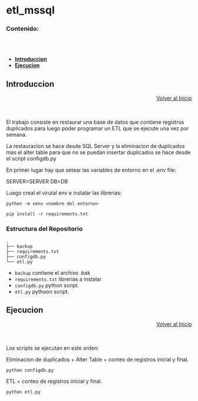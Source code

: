 
# etl_mssql


### Contenido:
<br>
</br>

- [**Introduccion**](https://github.com/MGaloto/etl_mssql#introduccion)
- [**Ejecucion**](https://github.com/MGaloto/etl_mssql#ejecucion)


## Introduccion


<div style="text-align: right" class="toc-box">
 <a href="#top">Volver al Inicio</a>
</div>

<br>
</br>


El trabajo consiste en restaurar una base de datos que contiene registros duplicados para luego poder programar un ETL que se ejecute una vez por semana. 

La restauracion se hace desde SQL Server y la eliminacion de duplicados mas el alter table para que no se puedan insertar duplicados se hace desde el script configdb.py

En primer lugar hay que setear las variables de entorno en el .env file:

SERVER=SERVER
DB=DB

Luego creal el virutal env e instalar las librerias:


``` shell
python -m venv <nombre del entorno>
```

``` shell
pip install -r requirements.txt
```

### Estructura del Repositorio

``` shell
.
├── backup
├── requirements.txt
├── configdb.py
└── etl.py
```


- `backup` contiene el archivo .bak
- `requirements.txt` librerias a instalar
- `configdb.py` python script.
- `etl.py` pythoon script.


## Ejecucion


<div style="text-align: right" class="toc-box">
 <a href="#top">Volver al Inicio</a>
</div>

<br>
</br>

Los scripts se ejecutan en este orden:

Eliminacion de duplicados + Alter Table  + conteo de registros inicial y final.

``` shell
python configdb.py
```

ETL + conteo de registros inicial y final.

``` shell
python etl.py
```

